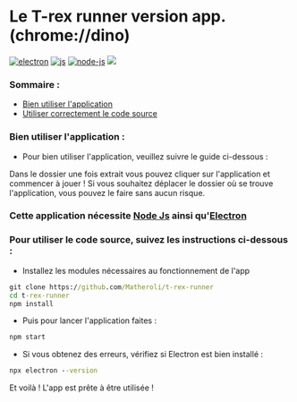 # Le T-rex runner version app. (chrome://dino)
<p>
  <a href="https://electronjs.org"><img alt="electron" src="https://img.shields.io/badge/-Electron-47848F?style=flat-square&logo=electron&logoColor=black" /></a>
  <a href="https://developer.mozilla.org/docs/Web/JavaScript"><img alt="js" src="https://img.shields.io/badge/-JavaScript-FFEE00?style=flat-square&logo=javascript&logoColor=black" /></a>
  <a href="https://nodejs.org"><img alt="node-js" src="https://img.shields.io/badge/-Node.js-#339933?style=flat-square&namedLogo=Node.js&logoColor=black" /></a>
  <a href="https://github.com/Matheroli/t-rex-runner/releases"><img src="https://img.shields.io/github/downloads/Matheroli/t-rex-runner/total?color=green&style=plastic"></a>
</p>

### Sommaire :
- <a href="#bien-utiliser-lapplication-">Bien utiliser l'application</a>
- <a href="#cette-application-n%C3%A9cessite-electron-ainsi-que-node-js">Utiliser correctement le code source</a>

  
### Bien utiliser l'application :

- Pour bien utiliser l'application, veuillez suivre le guide ci-dessous :

Dans le dossier une fois extrait vous pouvez cliquer sur l'application et commencer à jouer ! 
Si vous souhaitez déplacer le dossier où se trouve l'application, vous pouvez le faire sans aucun risque.

### Cette application nécessite <a href="https://nodejs.org/fr">Node Js</a> ainsi qu'<a href="https://electronjs.org">Electron</a>

### Pour utiliser le code source, suivez les instructions ci-dessous :

 - Installez les modules nécessaires au fonctionnement de l'app

```cmd
git clone https://github.com/Matheroli/t-rex-runner
cd t-rex-runner
npm install
```

- Puis pour lancer l'application faites :

```cmd
npm start
```

- Si vous obtenez des erreurs, vérifiez si Electron est bien installé :

```cmd
npx electron --version
```

Et voilà ! L'app est prête à être utilisée !

